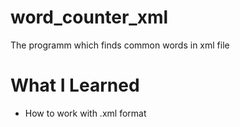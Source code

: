 # word_counter_xml
The programm which finds common words in xml file

# What I Learned
- How to work with .xml format
